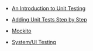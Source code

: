 * [An Introduction to Unit Testing](An-Introduction-to-Unit-Testing)

* [Adding Unit Tests Step by Step](Adding-Unit-Tests)

* [Mockito](Using-Mockito-for-Testing-in-the-GUI)

* [System/UI Testing](System-Testing-with-RCPTT)